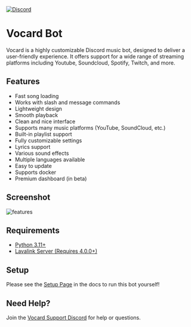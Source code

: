 <a href="https://discord.gg/wRCgB7vBQv">
    <img src="https://img.shields.io/discord/811542332678996008?color=7289DA&label=Support&logo=discord&style=for-the-badge" alt="Discord">
</a>

# Vocard Bot
Vocard is a highly customizable Discord music bot, designed to deliver a user-friendly experience. It offers support for a wide range of streaming platforms including Youtube, Soundcloud, Spotify, Twitch, and more.

## Features
* Fast song loading
* Works with slash and message commands
* Lightweight design
* Smooth playback
* Clean and nice interface
* Supports many music platforms (YouTube, SoundCloud, etc.)
* Built-in playlist support
* Fully customizable settings
* Lyrics support
* Various sound effects
* Multiple languages available
* Easy to update
* Supports docker
* Premium dashboard (in beta)

## Screenshot
![features](https://github.com/user-attachments/assets/f34b542d-be37-4170-bb80-c44748d8eb04)

## Requirements
* [Python 3.11+](https://www.python.org/downloads/)
* [Lavalink Server (Requires 4.0.0+)](https://github.com/freyacodes/Lavalink)

## Setup
Please see the [Setup Page](https://docs.vocard.xyz) in the docs to run this bot yourself!

## Need Help?
Join the [Vocard Support Discord](https://discord.gg/wRCgB7vBQv) for help or questions.

